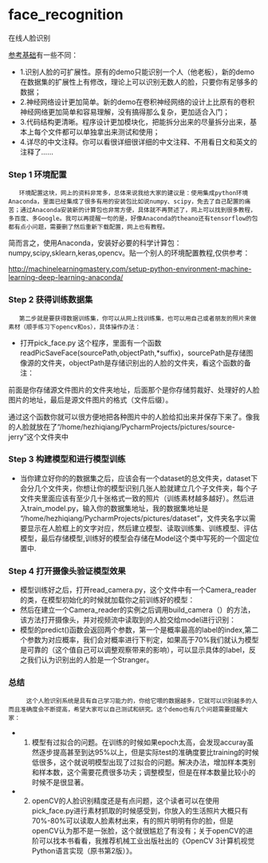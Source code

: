 # face_recognition
在线人脸识别

[参考基础](https://github.com/Hironsan/BossSensor )有一些不同：
* 1.识别人脸的可扩展性。原有的demo只能识别一个人（他老板），新的demo在数据集的扩展性上有修改，理论上可以识别无数人的脸，只要你有足够多的数据；
* 2.神经网络设计更加简单。新的demo在卷积神经网络的设计上比原有的卷积神经网络更加简单和容易理解，没有搞得那么复杂，更加适合入门；
* 3.代码结构更清晰。程序设计更加模块化，把能拆分出来的尽量拆分出来，基本上每个文件都可以单独拿出来测试和使用；
* 4.详尽的中文注释。你可以看很详细很详细的中文注释、不用看日文和英文的注释了......

 

### Step 1  环境配置
       环境配置这块，网上的资料非常多，总体来说我给大家的建议是：使用集成python环境  Anaconda，里面已经集成了很多有用的安装包比如说numpy、scipy，免去了自己配置的痛苦；通过Anaconda安装新的计算包也非常方便，具体就不再赘述了，网上可以找到很多教程，多百度、多Google。我可以再提醒一句的是，好像Anaconda的theano还有tensorflow的包都有点小问题，需要删了然后重新下载配置，网上也有教程。

简而言之，使用Anaconda，安装好必要的科学计算包：numpy,scipy,sklearn,keras,opencv。贴一个别人的环境配置教程,仅供参考：

http://machinelearningmastery.com/setup-python-environment-machine-learning-deep-learning-anaconda/

### Step 2 获得训练数据集
       第二步就是要获得数据训练集，你可以从网上找训练集，也可以用自己或者朋友的照片来做素材（顺手练习下opencv和os），具体操作办法：

* 打开pick_face.py 这个程序，里面有一个函数readPicSaveFace(sourcePath,objectPath,*suffix)，sourcePath是存储图像源的文件夹，objectPath是存储识别出的人脸的文件夹，看这个函数的备注：

前面是你存储源文件图片的文件夹地址，后面那个是你存储剪裁好、处理好的人脸图片的地址，最后是源文件图片的格式（文件后缀）。

通过这个函数你就可以很方便地把各种图片中的人脸给扣出来并保存下来了。像我的人脸就放在了“/home/hezhiqiang/PycharmProjects/pictures/source-jerry”这个文件夹中

### Step 3 构建模型和进行模型训练
* 当你建立好你的的数据集之后，应该会有一个dataset的总文件夹，dataset下会分几个文件夹，你想让你的模型识别几张人脸就建立几个子文件夹，每个子文件夹里面应该有至少几十张格式一致的照片（训练素材越多越好）。然后进入train_model.py，输入你的数据集地址，我的数据集地址是 “/home/hezhiqiang/PycharmProjects/pictures/dataset”，文件夹名字以需要显示在人脸框上的文字对应，然后建立模型、读取训练集、训练模型、评估模型，最后存储模型,训练好的模型会存储在Model这个类中写死的一个固定位置中.

### Step 4 打开摄像头验证模型效果
* 模型训练好之后，打开read_camera.py，这个文件中有一个Camera_reader的类，在模型初始化的时候就加载你之前训练好的模型：
* 然后在建立一个Camera_reader的实例之后调用build_camera（）的方法，该方法打开摄像头，并对视频流中读取到的人脸交给model进行识别：
* 模型的predict()函数会返回两个参数，第一个是概率最高的label的index,第二个参数为对应概率，我们会对概率进行下判定，如果高于70%我们就认为模型是可靠的（这个值自己可以调整观察带来的影响），可以显示具体的label，反之我们认为识别出的人脸是一个Stranger。

### 总结
         这个人脸识别系统是具有自己学习能力的，你给它喂的数据越多，它就可以识别越多的人而且准确度会不断提高，希望大家可以自己测试和研究。这个demo也有几个问题需要提醒大家：
* 1. 模型有过拟合的问题。在训练的时候如果epoch太高，会发现accuray虽然逐步提高甚至到达95%以上，但是实际test的准确度要比training的时候低很多，这个就说明模型出现了过拟合的问题。解决办法，增加样本类别和样本数，这个需要花费很多功夫；调整模型，但是在样本数量比较小的时候不是很显著。
* 2. openCV的人脸识别精度还是有点问题，这个读者可以在使用pick_face.py进行素材抓取的时候感受到，你放入的生活照片大概只有70%-80%可以读取人脸素材出来，有的照片明明有你的脸，但是openCV认为那不是一张脸，这个就很尴尬了有没有；关于openCV的进阶可以找本书看看，我推荐机械工业出版社出的《OpenCV 3计算机视觉Python语言实现（原书第2版）》。

